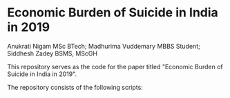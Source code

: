 # Economic Burden of Suicide in India in 2019

Anukrati Nigam MSc BTech; Madhurima Vuddemary MBBS Student; Siddhesh Zadey BSMS, MScGH

This repository serves as the code for the paper titled "Economic Burden of Suicide in India in 2019".

The repository consists of the following scripts:

